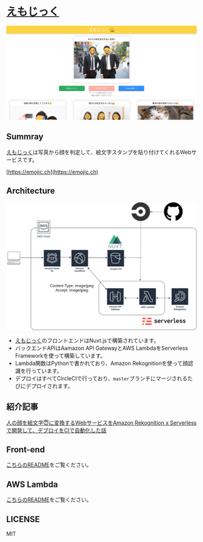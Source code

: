 # [えもじっく](https://emojic.ch)

![トップページ](./docs/top_image_pc.png)

## Summray
[えもじっく](https://emojic.ch)は写真から顔を判定して、絵文字スタンプを貼り付けてくれるWebサービスです。

[https://emojic.ch](https://emojic.ch)

## Architecture

![アーキテクチャ図](./docs/emojic_architecture.png)

- [えもじっく](https://emojic.ch)のフロントエンドはNuxt.jsで構築されています。
- バックエンドAPIはAamazon API GatewayとAWS LambdaをServerless Frameworkを使って構築しています。
- Lambda関数はPythonで書かれており、Amazon Rekognitionを使って顔認識を行っています。
- デプロイはすべてCircleCIで行っており、`master`ブランチにマージされるたびにデプロイされます。

## 紹介記事
[人の顔を絵文字😇に変換するWebサービスをAmazon Rekognition x Serverlessで開発して、デプロイをCIで自動化した話](https://qiita.com/plus_kyoto/items/fa0215cee44251bf2e50)

## Front-end
[こちらのREADME](./frontend/README.md)をご覧ください。

## AWS Lambda
[こちらのREADME](./lambda/README.md)をご覧ください。
## LICENSE
MIT